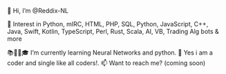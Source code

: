 👋 Hi, I’m @Reddix-NL

👀 Interest in Python, mIRC, HTML, PHP, SQL, Python, JavaScript, 
C++, Java, Swift, Kotlin, TypeScript, Perl, Rust, Scala, AI, VB, 
Trading Alg bots & more

📚✍🏼🎓 I’m currently learning Neural Networks and python.
💞️ Yes i am a coder and single like all coders!.
📫 Want to reach me? (coming soon)


<!--
**Reddix-NL/Reddix-NL** is a ✨ _special_ ✨ repository because its `README.md` (this file) appears on your GitHub profile.

Here are some ideas to get you started:

- 🔭 I’m currently working on ...
- 🌱 I’m currently learning ...
- 👯 I’m looking to collaborate on ...
- 🤔 I’m looking for help with ...
- 💬 Ask me about ...
- 📫 How to reach me: ...
- 😄 Pronouns: ...
- ⚡ Fun fact: ...
-->

